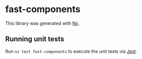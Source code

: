 # fast-components

This library was generated with [Nx](https://nx.dev).

## Running unit tests

Run `nx test fast-components` to execute the unit tests via [Jest](https://jestjs.io).
